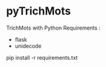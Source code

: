 # pyTrichMots
TrichMots with Python
Requirements : 
 - flask
 - unidecode

 pip install -r requirements.txt
